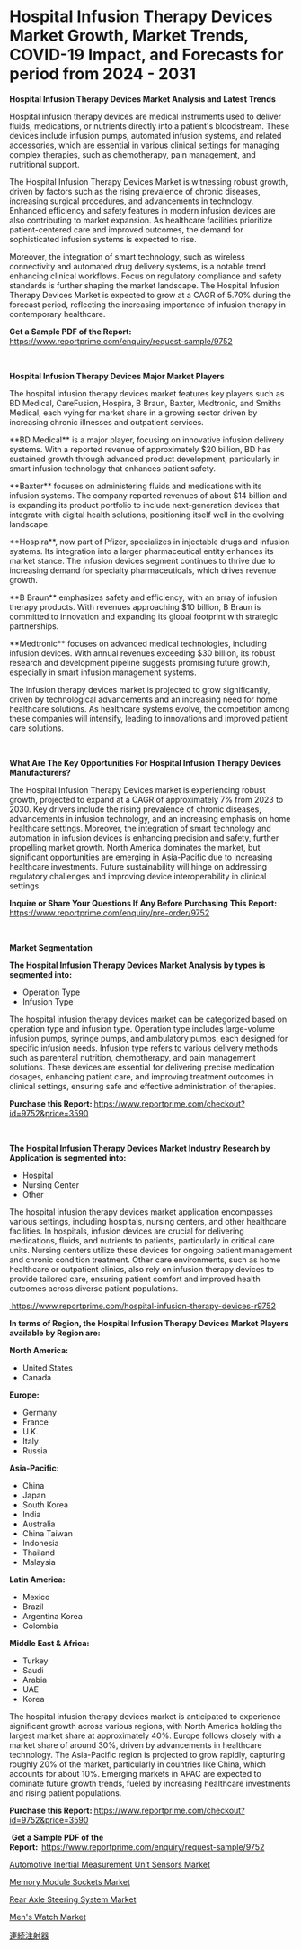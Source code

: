 <p><h1>Hospital Infusion Therapy Devices Market Growth, Market Trends, COVID-19 Impact, and Forecasts for period from 2024 - 2031</h1></p><p><strong>Hospital Infusion Therapy Devices Market Analysis and Latest Trends</strong></p>
<p><p>Hospital infusion therapy devices are medical instruments used to deliver fluids, medications, or nutrients directly into a patient's bloodstream. These devices include infusion pumps, automated infusion systems, and related accessories, which are essential in various clinical settings for managing complex therapies, such as chemotherapy, pain management, and nutritional support.</p><p>The Hospital Infusion Therapy Devices Market is witnessing robust growth, driven by factors such as the rising prevalence of chronic diseases, increasing surgical procedures, and advancements in technology. Enhanced efficiency and safety features in modern infusion devices are also contributing to market expansion. As healthcare facilities prioritize patient-centered care and improved outcomes, the demand for sophisticated infusion systems is expected to rise.</p><p>Moreover, the integration of smart technology, such as wireless connectivity and automated drug delivery systems, is a notable trend enhancing clinical workflows. Focus on regulatory compliance and safety standards is further shaping the market landscape. The Hospital Infusion Therapy Devices Market is expected to grow at a CAGR of 5.70% during the forecast period, reflecting the increasing importance of infusion therapy in contemporary healthcare.</p></p>
<p><strong>Get a Sample PDF of the Report:&nbsp;</strong> <a href="https://www.reportprime.com/enquiry/request-sample/9752">https://www.reportprime.com/enquiry/request-sample/9752</a></p>
<p>&nbsp;</p>
<p><strong>Hospital Infusion Therapy Devices Major Market Players</strong></p>
<p><p>The hospital infusion therapy devices market features key players such as BD Medical, CareFusion, Hospira, B Braun, Baxter, Medtronic, and Smiths Medical, each vying for market share in a growing sector driven by increasing chronic illnesses and outpatient services.</p><p>**BD Medical** is a major player, focusing on innovative infusion delivery systems. With a reported revenue of approximately $20 billion, BD has sustained growth through advanced product development, particularly in smart infusion technology that enhances patient safety.</p><p>**Baxter** focuses on administering fluids and medications with its infusion systems. The company reported revenues of about $14 billion and is expanding its product portfolio to include next-generation devices that integrate with digital health solutions, positioning itself well in the evolving landscape.</p><p>**Hospira**, now part of Pfizer, specializes in injectable drugs and infusion systems. Its integration into a larger pharmaceutical entity enhances its market stance. The infusion devices segment continues to thrive due to increasing demand for specialty pharmaceuticals, which drives revenue growth.</p><p>**B Braun** emphasizes safety and efficiency, with an array of infusion therapy products. With revenues approaching $10 billion, B Braun is committed to innovation and expanding its global footprint with strategic partnerships.</p><p>**Medtronic** focuses on advanced medical technologies, including infusion devices. With annual revenues exceeding $30 billion, its robust research and development pipeline suggests promising future growth, especially in smart infusion management systems.</p><p>The infusion therapy devices market is projected to grow significantly, driven by technological advancements and an increasing need for home healthcare solutions. As healthcare systems evolve, the competition among these companies will intensify, leading to innovations and improved patient care solutions.</p></p>
<p>&nbsp;</p>
<p><strong>What Are The Key Opportunities For Hospital Infusion Therapy Devices Manufacturers?</strong></p>
<p><p>The Hospital Infusion Therapy Devices market is experiencing robust growth, projected to expand at a CAGR of approximately 7% from 2023 to 2030. Key drivers include the rising prevalence of chronic diseases, advancements in infusion technology, and an increasing emphasis on home healthcare settings. Moreover, the integration of smart technology and automation in infusion devices is enhancing precision and safety, further propelling market growth. North America dominates the market, but significant opportunities are emerging in Asia-Pacific due to increasing healthcare investments. Future sustainability will hinge on addressing regulatory challenges and improving device interoperability in clinical settings.</p></p>
<p><strong>Inquire or Share Your Questions If Any Before Purchasing This Report:</strong> <a href="https://www.reportprime.com/enquiry/pre-order/9752">https://www.reportprime.com/enquiry/pre-order/9752</a></p>
<p>&nbsp;</p>
<p><strong>Market Segmentation</strong></p>
<p><strong>The Hospital Infusion Therapy Devices Market Analysis by types is segmented into:</strong></p>
<p><ul><li>Operation Type</li><li>Infusion Type</li></ul></p>
<p><p>The hospital infusion therapy devices market can be categorized based on operation type and infusion type. Operation type includes large-volume infusion pumps, syringe pumps, and ambulatory pumps, each designed for specific infusion needs. Infusion type refers to various delivery methods such as parenteral nutrition, chemotherapy, and pain management solutions. These devices are essential for delivering precise medication dosages, enhancing patient care, and improving treatment outcomes in clinical settings, ensuring safe and effective administration of therapies.</p></p>
<p><strong>Purchase this Report:&nbsp;</strong><a href="https://www.reportprime.com/checkout?id=9752&price=3590">https://www.reportprime.com/checkout?id=9752&price=3590</a></p>
<p>&nbsp;</p>
<p><strong>The Hospital Infusion Therapy Devices Market Industry Research by Application is segmented into:</strong></p>
<p><ul><li>Hospital</li><li>Nursing Center</li><li>Other</li></ul></p>
<p><p>The hospital infusion therapy devices market application encompasses various settings, including hospitals, nursing centers, and other healthcare facilities. In hospitals, infusion devices are crucial for delivering medications, fluids, and nutrients to patients, particularly in critical care units. Nursing centers utilize these devices for ongoing patient management and chronic condition treatment. Other care environments, such as home healthcare or outpatient clinics, also rely on infusion therapy devices to provide tailored care, ensuring patient comfort and improved health outcomes across diverse patient populations.</p></p>
<p><a href="https://www.reportprime.com/hospital-infusion-therapy-devices-r9752">&nbsp;https://www.reportprime.com/hospital-infusion-therapy-devices-r9752</a></p>
<p><strong>In terms of Region, the Hospital Infusion Therapy Devices Market Players available by Region are:</strong></p>
<p>
    <p> <strong> North America: </strong>
        <ul>
            <li>United States</li>
            <li>Canada</li>
        </ul>
        </p> 
    <p> <strong> Europe: </strong>
        <ul>
            <li>Germany</li>
            <li>France</li>
            <li>U.K.</li>
            <li>Italy</li>
            <li>Russia</li>
        </ul>
        </p> 
    <p> <strong> Asia-Pacific: </strong>
        <ul>
            <li>China</li>
            <li>Japan</li>
            <li>South Korea</li>
            <li>India</li>
            <li>Australia</li>
            <li>China Taiwan</li>
            <li>Indonesia</li>
            <li>Thailand</li>
            <li>Malaysia</li>
        </ul>
        </p> 
    <p> <strong> Latin America: </strong>
        <ul>
            <li>Mexico</li>
            <li>Brazil</li>
            <li>Argentina Korea</li>
            <li>Colombia</li>
        </ul>
        </p> 
    <p> <strong> Middle East & Africa: </strong>
        <ul>
            <li>Turkey</li>
            <li>Saudi</li>
            <li>Arabia</li>
            <li>UAE</li>
            <li>Korea</li>
        </ul>
    </p>
    </p>
<p><p>The hospital infusion therapy devices market is anticipated to experience significant growth across various regions, with North America holding the largest market share at approximately 40%. Europe follows closely with a market share of around 30%, driven by advancements in healthcare technology. The Asia-Pacific region is projected to grow rapidly, capturing roughly 20% of the market, particularly in countries like China, which accounts for about 10%. Emerging markets in APAC are expected to dominate future growth trends, fueled by increasing healthcare investments and rising patient populations.</p></p>
<p><strong>Purchase this Report: </strong><a href="https://www.reportprime.com/checkout?id=9752&price=3590">https://www.reportprime.com/checkout?id=9752&price=3590</a></p>
<p>&nbsp;<strong>Get a Sample PDF of the Report:&nbsp;&nbsp;</strong><a href="https://www.reportprime.com/enquiry/request-sample/9752">https://www.reportprime.com/enquiry/request-sample/9752</a></p>
<p><strong></strong></p>
<p><p><a href="https://issuu.com/reportprime-2/docs/automotive-inertial-measurement-uni_c939a2cf41e93f">Automotive Inertial Measurement Unit Sensors Market</a></p><p><a href="https://www.linkedin.com/pulse/global-market-pulse-trends-growth-analysis-memory-module-sockets-tymle?trackingId=RJyLsM3PRwOJweDOQm7OzA%3D%3D">Memory Module Sockets Market</a></p><p><a href="https://issuu.com/reportprime-2/docs/rear-axle-steering-system-market-si_e37eec408e7b76">Rear Axle Steering System Market</a></p><p><a href="https://www.linkedin.com/pulse/mens-watch-market-strategic-insights-product-evolution-b1bme?trackingId=Cj9nydgPRlCekdjLphcmDw%3D%3D">Men's Watch Market</a></p><p><a href="https://medium.com/@rosaleen41t7a/continuous-syringes-market-%E3%81%AE%E3%82%B0%E3%83%AD%E3%83%BC%E3%83%90%E3%83%AB%E5%B8%82%E5%A0%B4%E6%A6%82%E8%A6%81%E3%81%AF-%E4%B8%96%E7%95%8C%E3%81%8A%E3%82%88%E3%81%B3%E4%B8%BB%E8%A6%81%E5%B8%82%E5%A0%B4%E3%81%AB%E3%81%8A%E3%81%91%E3%82%8B%E6%A5%AD%E7%95%8C%E3%81%AB%E5%BD%B1%E9%9F%BF%E3%82%92%E4%B8%8E%E3%81%88%E3%82%8B%E4%B8%BB%E8%A6%81%E3%81%AA%E3%83%88%E3%83%AC%E3%83%B3%E3%83%89%E3%81%AB%E3%81%A4%E3%81%84%E3%81%A6-%E7%8B%AC%E8%87%AA%E3%81%AE%E8%A6%96%E7%82%B9%E3%82%92%E6%8F%90%E4%BE%9B%E3%81%97%E3%81%BE%E3%81%99-8c52a6dc63cd">連続注射器</a></p></p>